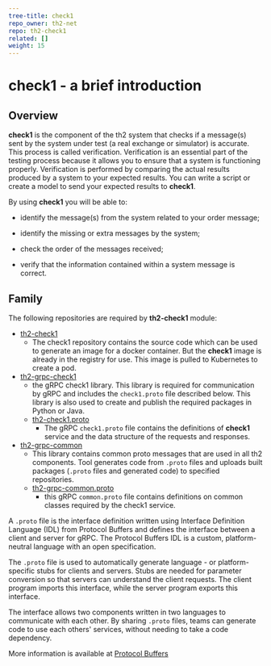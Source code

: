 ```yaml
---
tree-title: check1
repo_owner: th2-net
repo: th2-check1
related: []
weight: 15
---
```


# check1 - a brief introduction

<!-- TODO: Add usecase subpage -->

## Overview

**check1** is the component of the th2 system that checks if a message(s) sent by the system under test (a real exchange or simulator) is accurate. 
This process is called <term term="verification">verification</term>. 
Verification is an essential part of the testing process because it allows you to ensure that a system is functioning properly. 
Verification is performed by comparing the actual results produced by a system to your expected results. 
You can write a script or create a model to send your expected results to **check1**.

By using **check1** you will be able to:

- identify the message(s) from the system related to your order message;

- identify the missing or extra messages by the system;

- check the order of the messages received;

- verify that the information contained within a system message is correct.


## Family
The following repositories are required by **th2-check1** module:

- [th2-check1](https://github.com/th2-net/th2-check1)
  - The check1 repository contains the source code which can be used to generate an image for a docker container. But the **check1** image is already in the registry for use. This image is pulled to Kubernetes to create a pod.
- [th2-grpc-check1](https://github.com/th2-net/th2-grpc-check1)
  - the gRPC check1 library. This library is required for communication by gRPC and includes the `check1.proto` file described below. This library is also used to create and publish the required packages in Python or Java.
  - [th2-check1.proto](https://github.com/th2-net/th2-grpc-check1/blob/master/src/main/proto/th2_grpc_check1/check1.proto)
    - The gRPC `check1.proto` file contains the definitions of **check1** service and the data structure of the requests and responses.
- [th2-grpc-common](https://github.com/th2-net/th2-grpc-common)
  - This library contains common proto messages that are used in all th2 components. Tool generates code from `.proto` files and uploads built packages (`.proto` files and generated code) to specified repositories.
  - [th2-grpc-common.proto](https://github.com/th2-net/th2-grpc-common/blob/master/src/main/proto/th2_grpc_common/common.proto)
    - this gRPC `common.proto` file contains definitions on common classes required by the check1 service.


A `.proto` file is the interface definition written using Interface Definition Language (IDL) from Protocol Buffers and defines the interface between a client and server for gRPC. The Protocol Buffers IDL is a custom, platform-neutral language with an open specification.

The `.proto` file is used to automatically generate language - or platform-specific stubs for clients and servers. Stubs are needed for parameter conversion so that servers can understand the client requests. The client program imports this interface, while the server program exports this interface.

The interface allows two components written in two languages to communicate with each other. By sharing `.proto` files, teams can generate code to use each others' services, without needing to take a code dependency.

More information is available at [Protocol Buffers](https://developers.google.com/protocol-buffers/docs/overview)

